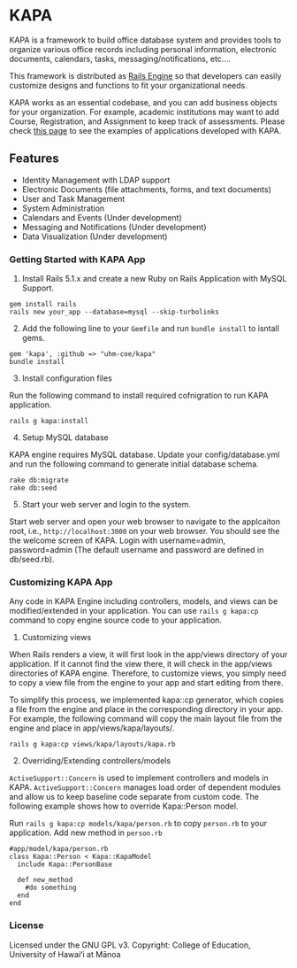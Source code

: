 # KAPA

KAPA is a framework to build office database system and provides tools to organize various office records including personal information, electronic documents, calendars, tasks, messaging/notifications, etc....  

This framework is distributed as [Rails Engine](http://guides.rubyonrails.org/engines.html) so that developers can easily customize designs and functions to fit your organizational needs.  

KAPA works as an essential codebase, and you can add business objects for your organization.  For example, academic institutions may want to add Course, Registration, and Assignment to keep track of assessments.  Please check [this page](https://dcdc.coe.hawaii.edu/kapa/) to see the examples of applications developed with KAPA.

## Features
- Identity Management with LDAP support
- Electronic Documents (file attachments, forms, and text documents)
- User and Task Management
- System Administration
- Calendars and Events (Under development)
- Messaging and Notifications (Under development)
- Data Visualization (Under development)

### Getting Started with KAPA App

  1. Install Rails 5.1.x and create a new Ruby on Rails Application with MySQL Support.
  ```
  gem install rails
  rails new your_app --database=mysql --skip-turbolinks
  ```

  2. Add the following line to your ```Gemfile``` and run ```bundle install``` to isntall gems.
  ```
  gem 'kapa', :github => "uhm-coe/kapa"
  bundle install
  ```

  3. Install configuration files

  Run the following command to install required cofnigration to run KAPA application.
  ```
  rails g kapa:install
  ``` 

  4. Setup MySQL database
 
  KAPA engine requires MySQL database.  Update your config/database.yml and run the following command to generate initial database schema.
  ```
  rake db:migrate
  rake db:seed
  ``` 

  5. Start your web server and login to the system.

  Start web server and open your web browser to navigate to the applcaiton root, i.e.,  ```http://localhost:3000``` on your web browser.  You should see the the welcome screen of KAPA.
  Login with username=admin, password=admin (The default username and password are defined in db/seed.rb).

### Customizing KAPA App
  Any code in KAPA Engine including controllers, models, and views can be modified/extended in your application.   You can use ```rails g kapa:cp``` command to copy engine source code to your application.

  1. Customizing views

  When Rails renders a view, it will first look in the app/views directory of your application. If it cannot find the view there, it will check in the app/views directories of KAPA engine.  Therefore, to customize views, you simply need to copy a view file from the engine to your app and start editing from there.  

  To simplify this process, we implemented kapa::cp generator, which copies a file from the engine and place in the corresponding directory in your app. For example, the following command will copy the main layout file from the engine and place in app/views/kapa/layouts/.
  ```
  rails g kapa:cp views/kapa/layouts/kapa.rb
  ``` 

  2. Overriding/Extending controllers/models

  ```ActiveSupport::Concern``` is used to implement controllers and models in KAPA. ```ActiveSupport::Concern``` manages load order of dependent modules and allow us to keep baseline code separate from custom code.  The following example shows how to override Kapa::Person model.

  Run ```rails g kapa:cp models/kapa/person.rb``` to copy ```person.rb``` to your application.
  Add new method in ```person.rb```
  ```
  #app/model/kapa/person.rb
  class Kapa::Person < Kapa::KapaModel
    include Kapa::PersonBase

    def new_method
      #do something
    end
  end
  ```

### License

Licensed under the GNU GPL v3.
Copyright: College of Education, University of Hawaiʻi at Mānoa